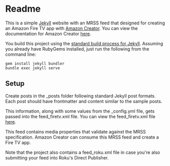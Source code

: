# Readme

This is a simple [Jekyll](https://jekyllrb.com/) website with an MRSS feed that designed for creating an Amazon Fire TV app with [Amazon Creator](https://creator.amazon.com). You can view the documentation for Amazon Creator [here](https://creator.amazon.com/documentation/ac/overview.html).

You build this project using the [standard build process for Jekyll](https://jekyllrb.com/docs/quickstart/). Assuming you already have RubyGems installed, just run the following from the command line:

```
gem install jekyll bundler
bundle exec jekyll serve
```

## Setup

Create posts in the \_posts folder following standard Jekyll post formats. Each post should have frontmatter and content similar to the sample posts.

This information, along with some values from the \_config.yml file, gets passed into the feed_firetv.xml file. You can view the feed_firetv.xml file [here](http://sample-firetv-web-app.s3-website-us-west-2.amazonaws.com/feed_firetv.xml).

This feed contains media properties that validate against the MRSS specification. Amazon Creator can consume this MRSS feed and create a Fire TV app.

Note that the project also contains a feed_roku.xml file in case you're also submitting your feed into Roku's Direct Publisher.
